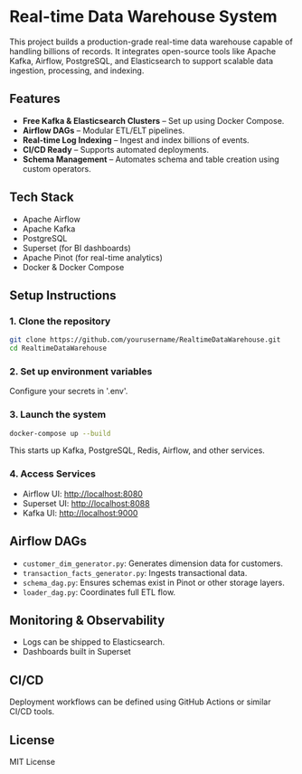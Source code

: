 # Real-time Data Warehouse System

This project builds a production-grade real-time data warehouse capable of handling billions of records. It integrates open-source tools like Apache Kafka, Airflow, PostgreSQL, and Elasticsearch to support scalable data ingestion, processing, and indexing.

## Features

- **Free Kafka & Elasticsearch Clusters** – Set up using Docker Compose.
- **Airflow DAGs** – Modular ETL/ELT pipelines.
- **Real-time Log Indexing** – Ingest and index billions of events.
- **CI/CD Ready** – Supports automated deployments.
- **Schema Management** – Automates schema and table creation using custom operators.

## Tech Stack

- Apache Airflow
- Apache Kafka
- PostgreSQL
- Superset (for BI dashboards)
- Apache Pinot (for real-time analytics)
- Docker & Docker Compose

## Setup Instructions

### 1. Clone the repository

```bash
git clone https://github.com/yourusername/RealtimeDataWarehouse.git
cd RealtimeDataWarehouse
```

### 2. Set up environment variables

Configure your secrets in '.env'.

### 3. Launch the system

```bash
docker-compose up --build
```

This starts up Kafka, PostgreSQL, Redis, Airflow, and other services.

### 4. Access Services

- Airflow UI: [http://localhost:8080](http://localhost:8080)
- Superset UI: [http://localhost:8088](http://localhost:8088)
- Kafka UI: [http://localhost:9000](http://localhost:9000)

## Airflow DAGs

- `customer_dim_generator.py`: Generates dimension data for customers.
- `transaction_facts_generator.py`: Ingests transactional data.
- `schema_dag.py`: Ensures schemas exist in Pinot or other storage layers.
- `loader_dag.py`: Coordinates full ETL flow.

## Monitoring & Observability

- Logs can be shipped to Elasticsearch.
- Dashboards built in Superset

## CI/CD

Deployment workflows can be defined using GitHub Actions or similar CI/CD tools.

## License

MIT License
